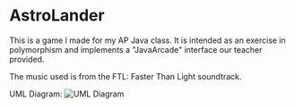 # AstroLander
This is a game I made for my AP Java class. It is intended as an exercise in polymorphism and implements a "JavaArcade" interface our teacher provided. 

The music used is from the FTL: Faster Than Light soundtrack. 

UML Diagram:
![UML Diagram](https://drive.google.com/uc?id=1Z1bx4U3z2fhngcp-gcffpxDzdp_K0eNI)
